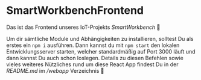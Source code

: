 # SmartWorkbenchFrontend

Das ist das Frontend unseres IoT-Projekts *SmartWorkbench* 🔨

Um dir sämtliche Module und Abhängigkeiten zu installieren, solltest Du als erstes ein `npm i` ausführen. Dann kannst du mit `npm start` den lokalen Entwicklungsserver starten, welcher standardmäßig auf Port 3000 läuft und dann kannst Du auch schon loslegen. Details zu diesen Befehlen sowie vieles weiteres Nützliches rund um diese React App findest Du in der *README.md* im */webapp* Verzeichnis 👀